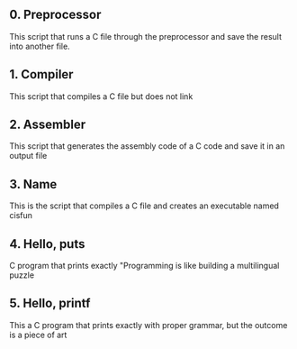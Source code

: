 ## 0. Preprocessor

This script that runs a C file through the preprocessor and save the result into another file.

## 1. Compiler

This script that compiles a C file but does not link 

## 2. Assembler

This script that generates the assembly code of a C code and save it in an output file

## 3. Name

This is the  script that compiles a C file and creates an executable named cisfun

## 4. Hello, puts

C program that prints exactly "Programming is like building a multilingual puzzle

## 5. Hello, printf

This a C program that prints exactly with proper grammar, but the outcome is a piece of art

##
